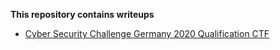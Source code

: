 **This repository contains writeups**
+ [Cyber Security Challenge Germany 2020 Qualification CTF](https://github.com/aPanther/Writeups/tree/master/CSCG)
